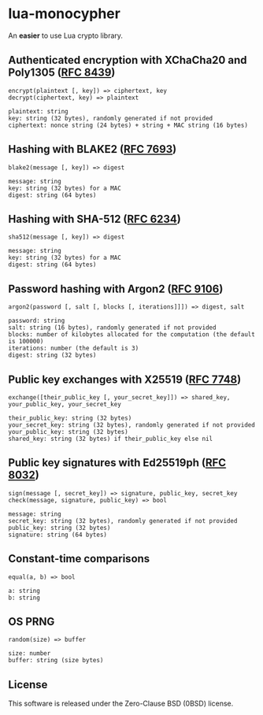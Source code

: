 # lua-monocypher

An **easier** to use Lua crypto library.

## Authenticated encryption with XChaCha20 and Poly1305 ([RFC 8439](https://www.rfc-editor.org/rfc/rfc8439))

    encrypt(plaintext [, key]) => ciphertext, key
    decrypt(ciphertext, key) => plaintext

    plaintext: string
    key: string (32 bytes), randomly generated if not provided
    ciphertext: nonce string (24 bytes) + string + MAC string (16 bytes)

## Hashing with BLAKE2 ([RFC 7693](https://www.rfc-editor.org/rfc/rfc7693))

    blake2(message [, key]) => digest

    message: string
    key: string (32 bytes) for a MAC
    digest: string (64 bytes)

## Hashing with SHA-512 ([RFC 6234](https://www.rfc-editor.org/rfc/rfc6234))

    sha512(message [, key]) => digest

    message: string
    key: string (32 bytes) for a MAC
    digest: string (64 bytes)

## Password hashing with Argon2 ([RFC 9106](https://www.rfc-editor.org/rfc/rfc9106))

    argon2(password [, salt [, blocks [, iterations]]]) => digest, salt

    password: string
    salt: string (16 bytes), randomly generated if not provided
    blocks: number of kilobytes allocated for the computation (the default is 100000)
    iterations: number (the default is 3)
    digest: string (32 bytes)

## Public key exchanges with X25519 ([RFC 7748](https://www.rfc-editor.org/rfc/rfc7748))

    exchange([their_public_key [, your_secret_key]]) => shared_key, your_public_key, your_secret_key

    their_public_key: string (32 bytes)
    your_secret_key: string (32 bytes), randomly generated if not provided
    your_public_key: string (32 bytes)
    shared_key: string (32 bytes) if their_public_key else nil

## Public key signatures with Ed25519ph ([RFC 8032](https://www.rfc-editor.org/rfc/rfc8032))

    sign(message [, secret_key]) => signature, public_key, secret_key
    check(message, signature, public_key) => bool

    message: string
    secret_key: string (32 bytes), randomly generated if not provided
    public_key: string (32 bytes)
    signature: string (64 bytes)

## Constant-time comparisons

    equal(a, b) => bool

    a: string
    b: string

## OS PRNG

    random(size) => buffer

    size: number
    buffer: string (size bytes)

## License

This software is released under the Zero-Clause BSD (0BSD) license.
